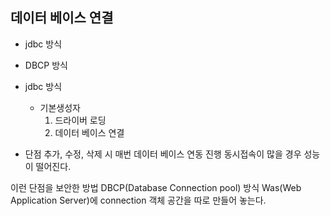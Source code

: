 ## 데이터 베이스 연결

- jdbc 방식
- DBCP 방식

- jdbc 방식
  - 기본생성자
    1. 드라이버 로딩
    2. 데이터 베이스 연결
- 단점
  추가, 수정, 삭제 시 매번 데이터 베이스 연동 진행
  동시접속이 많을 경우 성능이 떨어진다.

이런 단점을 보안한 방법
DBCP(Database Connection pool) 방식
Was(Web Application Server)에 connection 객체 공간을 따로 만들어 놓는다.
